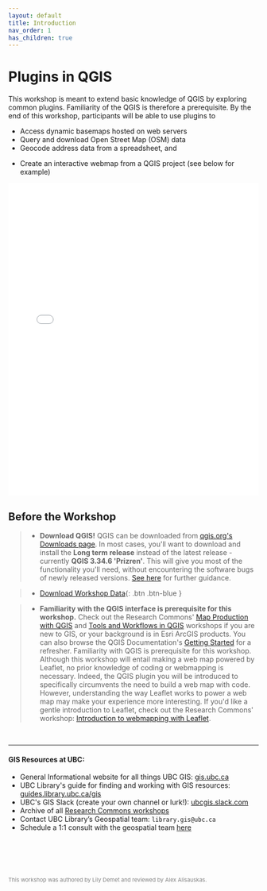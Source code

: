 ```yaml
---
layout: default
title: Introduction
nav_order: 1
has_children: true
---
```

# Plugins in QGIS

This workshop is meant to extend basic knowledge of QGIS by exploring common plugins. Familiarity of the QGIS is therefore a prerequisite. By the end of this workshop, participants will be able to use plugins to 

- Access dynamic basemaps hosted on web servers
- Query and download Open Street Map (OSM) data 
- Geocode address data from a spreadsheet, and
<!--use list of libraries; or use public art data but in csv format-->
- Create an interactive webmap from a QGIS project (see below for example)
<!-- add next steps directions for hosting webmap on github pages -->



<iframe src="./content/qgis2web/index.html" style="width:100%; height:630px; border:none;"> </iframe>


<br>



## Before the Workshop

>-   **Download QGIS!** QGIS can be downloaded from [qgis.org's Downloads page](https://qgis.org/en/site/forusers/download.html). In most cases, you'll want to download and install the **Long term release** instead of the latest release - currently **QGIS 3.34.6 'Prizren'**. This will give you most of the functionality you'll need, without encountering the software bugs of newly released versions. [See here](https://ubc-library-rc.github.io/gis-intro-qgis/content/installing-qgis.html) for further guidance.

> - [Download Workshop Data](https://ubc-library-rc.github.io/gis-plugins-qgis/content/qgis-plugins-workshop.zip){: .btn .btn-blue }

> - **Familiarity with the QGIS interface is prerequisite for this workshop.** Check out the Research Commons' [Map Production with QGIS](https://ubc-library-rc.github.io/gis-intro-qgis/) and [Tools and Workflows in QGIS](https://ubc-library-rc.github.io/gis-tools-workflows/) workshops if you are new to GIS, or your background is in Esri ArcGIS products. You can also browse the QGIS Documentation's [Getting Started](https://docs.qgis.org/3.34/en/docs/user_manual/introduction/getting_started.html) for a refresher. 
Familiarity with QGIS is prerequisite for this workshop. 
> Although this workshop will entail making a web map powered by Leaflet, no prior knowledge of coding or webmapping is necessary. Indeed, the QGIS plugin you will be introduced to specifically circumvents the need to build a web map with code. However, understanding the way Leaflet works to power a web map may make your experience more interesting. If you'd like a gentle introduction to Leaflet, check out the Research Commons' workshop: [Introduction to webmapping with Leaflet](https://ubc-library-rc.github.io/gis-intro-leaflet/).

<br>


---
#### GIS Resources at UBC:
- General Informational website for all things UBC GIS: [gis.ubc.ca](http://gis.ubc.ca/)
- UBC Library's guide for finding and working with GIS resources: [guides.library.ubc.ca/gis](http://guides.library.ubc.ca/gis)
- UBC's GIS Slack (create your own channel or lurk!): [ubcgis.slack.com](https://ubcgis.slack.com/)
- Archive of all [Research Commons workshops](https://ubc-library-rc.github.io/all.html)
- Contact UBC Library’s Geospatial team: `library.gis@ubc.ca`
- Schedule a 1:1 consult with the geospatial team [here](https://libcal.library.ubc.ca/appointments/research_commons#s-lc-public-pt)

<p style="margin-top:90px"></p>
<p style="color:grey; font-size:11px">This workshop was authored by Lily Demet and reviewed by Alex Alisauskas.</p>

